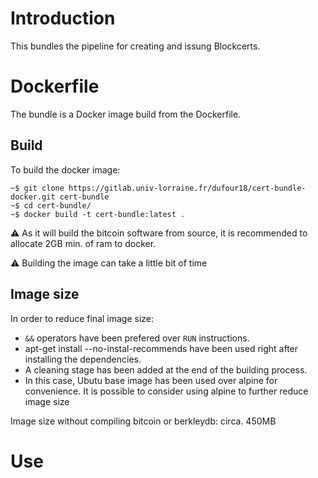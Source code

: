 # Introduction

This bundles the pipeline for creating and issung Blockcerts.

# Dockerfile

The bundle is a Docker image build from the Dockerfile.

## Build

To build the docker image:

```shell
~$ git clone https://gitlab.univ-lorraine.fr/dufour18/cert-bundle-docker.git cert-bundle
~$ cd cert-bundle/
~$ docker build -t cert-bundle:latest .
```

:warning: As it will  build the bitcoin software from source, it is recommended to allocate 2GB min. of ram to docker.

:warning: Building the image can take a little bit of time

## Image size

In order to reduce final image size:
-  `&&` operators have been prefered over `RUN` instructions.
- apt-get install --no-instal-recommends have been used right after installing the dependencies.
- A cleaning stage has been added at the end of the building process.
- In this case, Ubutu base image has been used over alpine for convenience. It is possible to consider using alpine to further reduce image size

Image size without compiling bitcoin or berkleydb: circa. 450MB

# Use
